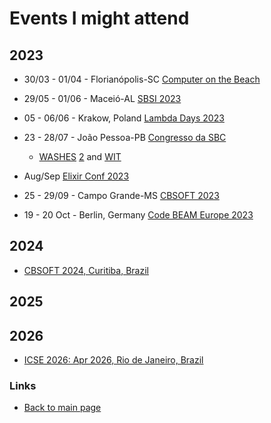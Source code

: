 # Events I might attend

## 2023

- 30/03 - 01/04 - Florianópolis-SC [Computer on the Beach](https://computeronthebeach.com.br/)

- 29/05 - 01/06 - Maceió-AL [SBSI 2023](https://sbsi2023.ifal.edu.br/)

- 05 - 06/06 - Krakow, Poland [Lambda Days 2023](https://www.lambdadays.org/lambdadays2023)

- 23 - 28/07 - João Pessoa-PB [Congresso da SBC](https://csbc.sbc.org.br/2023/)
  - [WASHES](https://sites.google.com/view/washes2023/chamada-de-trabalhos?pli=1) [2](https://www.instagram.com/p/CnkwxMNL-0R/) and [WIT](https://csbc.sbc.org.br/2023/wit-women-in-information-technology/)  
- Aug/Sep [Elixir Conf 2023](https://elixirconf.com/) 

- 25 - 29/09 - Campo Grande-MS [CBSOFT 2023](https://twitter.com/FronteirasES/status/1578323530563080192?s=20&t=zltAnTb3XazIj9TPszX7Iw)

- 19 - 20 Oct - Berlin, Germany [Code BEAM Europe 2023](https://www.eventbrite.co.uk/e/code-beam-europe-2023-in-person-tickets-416802205617)


## 2024

- [CBSOFT 2024, Curitiba, Brazil](https://twitter.com/adolfont/status/1578322538442391552)

## 2025

## 2026


- [ICSE 2026: Apr 2026, Rio de Janeiro, Brazil](http://www.icse-conferences.org/)

### Links


<!-- - [Edit this page](https://github.com/adolfont/adolfont.github.io/blob/master/events/index.md) -->

- [Back to main page](https://adolfont.github.io/)
